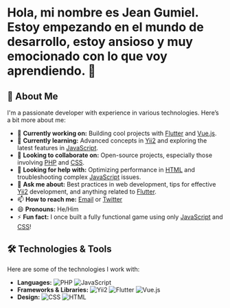 # Hola, mi nombre es Jean Gumiel. Estoy empezando en el mundo de desarrollo, estoy ansioso y muy emocionado con lo que voy aprendiendo. 👋

<!--
**JeanGumiel-DT/JeanGumiel-DT** is a ✨ _special_ ✨ repository because its `README.md` (this file) appears on your GitHub profile.

Here are some ideas to get you started:

- 🔭 I’m currently working on ...
- 🌱 I’m currently learning ...
- 👯 I’m looking to collaborate on ...
- 🤔 I’m looking for help with ...
- 💬 Ask me about ...
- 📫 How to reach me: ...
- 😄 Pronouns: ...
- ⚡ Fun fact: ...
-->
## 🚀 About Me

I'm a passionate developer with experience in various technologies. Here’s a bit more about me:

- 🔭 **Currently working on:** Building cool projects with [Flutter](https://flutter.dev/) and [Vue.js](https://vuejs.org/).  
- 🌱 **Currently learning:** Advanced concepts in [Yii2](https://www.yiiframework.com/) and exploring the latest features in [JavaScript](https://developer.mozilla.org/en-US/docs/Web/JavaScript).  
- 👯 **Looking to collaborate on:** Open-source projects, especially those involving [PHP](https://www.php.net/) and [CSS](https://developer.mozilla.org/en-US/docs/Web/CSS).  
- 🤔 **Looking for help with:** Optimizing performance in [HTML](https://developer.mozilla.org/en-US/docs/Web/HTML) and troubleshooting complex [JavaScript](https://developer.mozilla.org/en-US/docs/Web/JavaScript) issues.  
- 💬 **Ask me about:** Best practices in web development, tips for effective [Yii2](https://www.yiiframework.com/) development, and anything related to [Flutter](https://flutter.dev/).  
- 📫 **How to reach me:** [Email](mailto:jeangumiel@example.com) or [Twitter](https://twitter.com/jeangumiel)  
- 😄 **Pronouns:** He/Him  
- ⚡ **Fun fact:** I once built a fully functional game using only [JavaScript](https://developer.mozilla.org/en-US/docs/Web/JavaScript) and [CSS](https://developer.mozilla.org/en-US/docs/Web/CSS)!

## 🛠️ Technologies & Tools

Here are some of the technologies I work with:

- **Languages:** ![PHP](https://img.shields.io/badge/PHP-777BB4?style=flat&logo=php&logoColor=white) ![JavaScript](https://img.shields.io/badge/JavaScript-F7DF1E?style=flat&logo=javascript&logoColor=black)
- **Frameworks & Libraries:** ![Yii2](https://img.shields.io/badge/Yii2-2C3E50?style=flat&logo=yii&logoColor=white) ![Flutter](https://img.shields.io/badge/Flutter-02569B?style=flat&logo=flutter&logoColor=white) ![Vue.js](https://img.shields.io/badge/Vue.js-4FC08D?style=flat&logo=vue.js&logoColor=white)
- **Design:** ![CSS](https://img.shields.io/badge/CSS-1572B6?style=flat&logo=css3&logoColor=white) ![HTML](https://img.shields.io/badge/HTML-E34F26?style=flat&logo=html5&logoColor=white)


